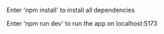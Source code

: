 Enter 'npm install' to install all dependencies

Enter 'npm run dev' to run the app on localhost:5173
